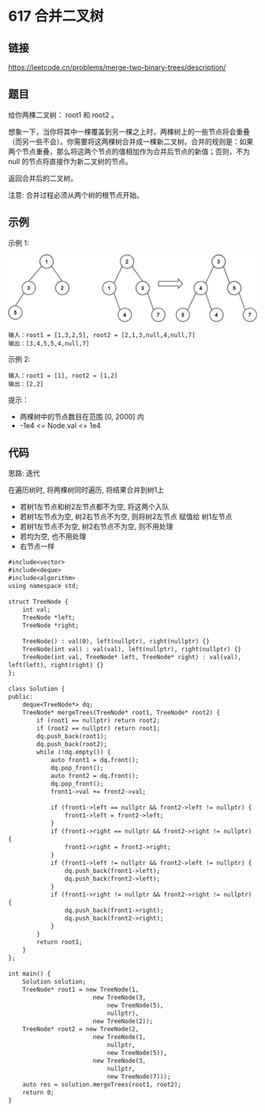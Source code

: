 # 617 合并二叉树
## 链接
https://leetcode.cn/problems/merge-two-binary-trees/description/

## 题目 
给你两棵二叉树： root1 和 root2 。

想象一下，当你将其中一棵覆盖到另一棵之上时，两棵树上的一些节点将会重叠（而另一些不会）。你需要将这两棵树合并成一棵新二叉树。合并的规则是：如果两个节点重叠，那么将这两个节点的值相加作为合并后节点的新值；否则，不为 null 的节点将直接作为新二叉树的节点。

返回合并后的二叉树。

注意: 合并过程必须从两个树的根节点开始。

## 示例
示例 1:

![](img/24example.jpg)
```
输入：root1 = [1,3,2,5], root2 = [2,1,3,null,4,null,7]
输出：[3,4,5,5,4,null,7]
```
示例 2:
```
输入：root1 = [1], root2 = [1,2]
输出：[2,2]
```

提示：

- 两棵树中的节点数目在范围 [0, 2000] 内
- -1e4 <= Node.val <= 1e4

## 代码
思路: 迭代

在遍历树时, 将两棵树同时遍历, 将结果合并到树1上
- 若树1左节点和树2左节点都不为空, 将这两个入队
- 若树1左节点为空, 树2右节点不为空, 则将树2左节点 赋值给 树1左节点
- 若树1左节点不为空, 树2右节点不为空, 则不用处理
- 若均为空, 也不用处理
- 右节点一样 

```
#include<vector>
#include<deque>
#include<algorithm>
using namespace std;

struct TreeNode {
	int val;
	TreeNode *left;
	TreeNode *right;
	
	TreeNode() : val(0), left(nullptr), right(nullptr) {}
	TreeNode(int val) : val(val), left(nullptr), right(nullptr) {}
	TreeNode(int val, TreeNode* left, TreeNode* right) : val(val), left(left), right(right) {}
};
	
class Solution {
public:
	deque<TreeNode*> dq;
    TreeNode* mergeTrees(TreeNode* root1, TreeNode* root2) {
		if (root1 == nullptr) return root2;
		if (root2 == nullptr) return root1;
		dq.push_back(root1);
		dq.push_back(root2);
		while (!dq.empty()) {
			auto front1 = dq.front();
			dq.pop_front();
			auto front2 = dq.front();
			dq.pop_front();
			front1->val += front2->val;
			
			if (front1->left == nullptr && front2->left != nullptr) {
				front1->left = front2->left;
			}
			if (front1->right == nullptr && front2->right != nullptr) {
				front1->right = front2->right;
			}
			if (front1->left != nullptr && front2->left != nullptr) {
				dq.push_back(front1->left);
				dq.push_back(front2->left);
			}
			if (front1->right != nullptr && front2->right != nullptr) {
				dq.push_back(front1->right);
				dq.push_back(front2->right);
			}
		}
		return root1;
    }
};

int main() {
	Solution solution;
	TreeNode* root1 = new TreeNode(1,
						new TreeNode(3,
							new TreeNode(5),
							nullptr),
						new TreeNode(2));
	TreeNode* root2 = new TreeNode(2,
						new TreeNode(1,
							nullptr,
							new TreeNode(5)),
						new TreeNode(3,
							nullptr,
							new TreeNode(7)));
	auto res = solution.mergeTrees(root1, root2);
	return 0;
}
```